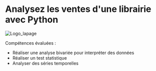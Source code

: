 # Analysez les ventes d'une librairie avec Python

![Logo_lapage](https://user-images.githubusercontent.com/132458077/235918871-cf5a736c-0a89-47c8-81be-4d0dc62a5f50.PNG)

Compétences évaluées :

* Réaliser une analyse bivariée pour interpréter des données
* Réaliser un test statistique
* Analyser des séries temporelles
